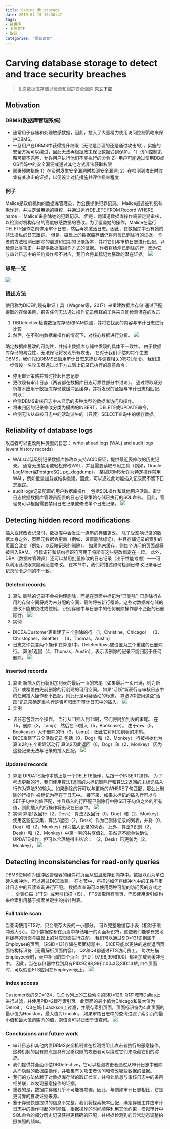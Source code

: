 ```yaml
---
title: Caving_db_storage
date: 2019-04-15 15:38:47
tags:
- 数据库
- 复原文件
- 取证
categories: "顶会论文"
---
```


# Carving database storage to detect and trace security breaches
> 复原数据库存储以检测和跟踪安全漏洞
> [原文下载](https://res.cloudinary.com/dozyfkbg3/image/upload/v1555312497/paper/2016-paper_carving_database_storage_to_detect_and.pdf)

## Motivation
### DBMS(数据库管理系统)
- 通常用于存储和处理敏感数据，因此，投入了大量精力使用访问控制策略来保护DBMS。
- 一旦用户在DBMS中获得提升权限（无论是合理的还是通过攻击的），实施的安全方案可以绕过，因此无法再根据政策保证数据受到保护。
1）访问控制策略可能不完整，允许用户执行他们不能执行的命令
2）用户可能通过使用DB或OS代码中的安全漏洞或通过其他方式非法获取权限
- 部署预防措施
1）在及时发生安全漏洞时检测安全漏洞;
2）在检测到攻击时收集有关攻击的证据，以便设计对抗措施并评估损害程度

### 例子
Malice是政府机构的数据库管理员，为公民提供犯罪记录。 Malice最近被判犯有欺诈罪，并决定滥用她的特权，并通过运行DELETE FROM Record WHERE name = 'Malice'来删除她的犯罪记录。
但是，她知道数据库操作需要定期审核，以检测对机构存储的高度敏感数据的篡改。为了覆盖她的操作，Malice在运行DELETE操作之前停用审计日志，然后再次激活日志。因此，在数据库中没有她的非法操纵的日志跟踪。
但是，磁盘上的数据库存储仍将包含已删除行的证据。
作者的方法检测已删除的痕迹和过期的记录版本，并将它们与审核日志进行匹配，以检测此类攻击，并提供数据库操作方式的证据。
作者将检测已删除的行，因为它与审计日志中的任何操作都不对应，我们会将其标记为篡改的潜在证据。
![](https://res.cloudinary.com/dozyfkbg3/image/upload/v1555310640/paper/%E5%9B%BE%E7%89%871.png)

### 思路一览
![](https://res.cloudinary.com/dozyfkbg3/image/upload/v1555310736/paper/%E6%8D%95%E8%8E%B7.png)

### 提出方法
使用称为DICE的现有取证工具（Wagner等，2017）来重建数据库存储
通过匹配提取的存储条目，报告任何无法通过操作记录解释的工件来自动检测潜在的攻击
1. DBDetective检查数据库存储和RAM快照，并将它找到的内容与审计日志进行比较
2. 然后，在不影响数据库操作的情况下，对核心数据进行分析。
![](https://res.cloudinary.com/dozyfkbg3/image/upload/v1555310863/paper/%E5%9B%BE%E7%89%872.png)

确定数据库篡改的可能性，并指出数据库存储中发现的具体不一致性。
由于数据库存储的易变性，无法保证将发现所有攻击。
在对于我们评估的每个主要DBMS，我们假设DBMS已启用审计日志来捕获与调查相关的SQL命令。
我们进一步假设一名攻击者通过以下方式阻止记录已执行的恶意命令：
- 停用审计策略并暂时挂起日志记录
- 更改现有审计日志（两者都在数据库日志可靠性部分中讨论）。
通过将取证分析技术应用于数据库存储或缓冲区缓存，并将发现的证据与审计日志相匹配，可以：
- 检测DBMS审核日志中未显示的多种类型的数据库访问和操作。
- 将未归因的记录修改分类为模糊的INSERT，DELETE或UPDATE命令。
- 检测无法从审核日志中的活动派生的（只读）SELECT查询中的缓存数据。

## Reliability of database logs
攻击者可以更改两种类型的日志： write-ahead logs (WAL) and audit logs (event history records)
- WALs以低级别记录数据库修改以支持ACID保证，提供最近表修改的历史记录。
通常无法禁用或轻松修改WAL，并且需要读取专用工具（例如，Oracle LogMiner或PostgreSQL pg_xlogdump）。
某些DBMS允许为特定操作禁用WAL，例如批量加载或结构重建。因此，可以通过此功能插入记录而不留下日志跟踪。
- audit logs记录配置的用户数据库操作。包括SQL操作和其他用户活动。审计日志根据数据库管理员配置的日志记录策略存储已执行的SQL命令。 因此，管理员可以根据需要禁用日志记录或修改单个日志记录。
![](https://res.cloudinary.com/dozyfkbg3/image/upload/v1555311090/paper/%E5%9B%BE%E7%89%873.png)

## Detecting hidden record modifications
插入或修改表记录时，数据库中会发生一连串的存储更改。 除了受影响记录的数据本身之外，页面元数据会更新（例如，设置删除标记），并且存储记录的索引的页面会改变（例如，以反映记录的删除）。 如果尚未缓存，则每个访问的页面都将被带入RAM。 行标识符和结构标识符可用于将所有这些更改绑定在一起。
此外，DBA（数据库管理员）还可以禁用批量修改的日志记录（出于性能考虑）——可以利用此权限来隐藏恶意修改。
在本节中，我们将描述如何检测已修改记录与已记录命令之间的不一致。
### Deleted records
1. 算法
删除的记录不会被物理删除，而是在页面中标记为“已删除”; 已删除行占用的存储空间将成为未分配的空间，最终将被新行覆盖。这些对数据库存储的更改不能被绕过或控制。
识别存储中与日志中的任何删除操作都不匹配的已删除行。
![](https://res.cloudinary.com/dozyfkbg3/image/upload/v1555311166/paper/%E5%9B%BE%E7%89%874.png)
2. 实例
- DICE从Customer表重建了三个删除的行
（1，Christine，Chicago）
（3，Christopher，Seattle）
（4，Thomas，Austin）
- 日志文件包含两个操作
在算法1中，DeletedRows被设置为三个重建的已删除行。
算法1返回（4，Thomas，Austin），表示该删除的记录不能归因于任何删除。
![](https://res.cloudinary.com/dozyfkbg3/image/upload/v1555311315/paper/%E5%9B%BE%E7%89%875.png)

### Inserted records
1. 算法
新插入的行将附加到表的最后一页的末尾（如果最后一页已满，则为新页）或覆盖由先前删除的行创建的可用空间。
如果“活跃”新表行与审核日志中的任何插入操作都不匹配，则此行是可疑活动的标志。
算法2中使用这些“活跃”记录来确定重构行是否可归因于审计日志中的插入。
![](https://res.cloudinary.com/dozyfkbg3/image/upload/v1555311991/paper/%E5%9B%BE%E7%89%876.png)
2. 实例
- 该日志包含六个操作。
当行从T1插入到T4时，它们将附加到表的末尾。
在T5，删除（3，Lamp）
然后在T6插入（5，Bookcase）。
由于row（5，Bookcase）大于删除的行（3，Lamp），因此它将附加到表的末尾。
- DICE重建了五个活动记录
包括（0，Dog）和（2，Monkey）
行被初始化为算法2的五个重建活动行
算法2因此返回（0，Dog）和（2，Monkey）
因为这些记录无法与记录的插入匹配。
![](https://res.cloudinary.com/dozyfkbg3/image/upload/v1555312072/paper/%E5%9B%BE%E7%89%877.png)

### Updated records
1. 算法
UPDATE操作本质上是一个DELETE操作，后跟一个INSERT操作。
为了考虑更新的行，我们使用算法1返回的未标记删除行和算法2返回的未标记插入行作为算法3的输入。如果删除的行可以与更新的WHERE子句匹配，那么此删除的行操作 被标记为存在于日志中。 接下来，如果未标记的插入行可以与SET子句中的值匹配，并且插入的行匹配已删除行中除SET子句值之外的所有值，则此插入的行操作将出现在日志中。
![](https://res.cloudinary.com/dozyfkbg3/image/upload/v1555312183/paper/%E5%9B%BE%E7%89%878.png)
2. 实例
算法1返回行（2，Desk）
算法2返回行（0，Dog）和（2，Monkey）
使用这些记录集，算法3返回（2，Desk）作为已删除记录的列表，并将（0，Dog）和（2，Monkey）作为插入记录的列表。
此外，算法3识别（2，Desk）和（2，Monkey）中第一列的共享值2。 虽然这不能单独确认UPDATE操作，但可以合理地得出结论：
（2，Desk）已更新为（2，Monkey）。
![](https://res.cloudinary.com/dozyfkbg3/image/upload/v1555312234/paper/%E5%9B%BE%E7%89%879.png)

## Detecting inconsistencies for read-only queries
DBMS使用称为缓冲区管理器的组件将页面从磁盘缓存到内存中。数据以页为单位读入缓冲池，可以通过DICE重建。
在本节中，将描述如何将缓冲池中的工件与审计日志中的只读查询进行匹配。
数据库查询可以使用两种可能的访问表的方式之一：
全表扫描（FTS）或索引扫描（IS）。
FTS读取所有表页，而IS使用索引结构来检索引用基于搜索关键字的指针列表。
### Full table scan
当查询使用FTS时，只会缓存大表的一小部分。 可以完整地缓存小表（相对于缓冲池大小）。 每个数据库都在页眉中存储唯一的页面标识符，这使我们能够有效地将缓存的页面与磁盘上的对应页面进行匹配。
我们可以通过SID=131识别属于Employee的页面，该SID=131存储在页面标题中。 DICE只能以更快的速度返回页面结构标识符（无需解析页面内容）。
Q2和Q4都通过FTS访问员工。 每次扫描Employee表时，表中相同的四个页面（PID：97,98,99和100）都会加载到缓冲池中。
因此，当在存储器中找到具有PID:97,98,99和100以及SID:131的四个页面时，可以假设FTS应用在Employee表上。
![](https://res.cloudinary.com/dozyfkbg3/image/upload/v1555312316/paper/%E5%9B%BE%E7%89%8710.png)

### Index access
Customer表的SID=124，C_City列上的二级索引的SID=126.
Q1在城市Dallas上进行过滤，并使用PID=2缓存索引页。此页面的最小值为Chicago和最大值为Detroit 。
Q3在城市Jackson上过滤，并缓存索引页面，页面标识符为4.此页面的最小值为Houston，最大值为Lincoln。
如果审核日志中的查询过滤了索引页的最小值和最大值范围内的值，则该页可以归因于该查询。
![](https://res.cloudinary.com/dozyfkbg3/image/upload/v1555312359/paper/%E5%9B%BE%E7%89%8711.png)


### Conclusions and future work
- 审计日志和其他内置DBMS安全机制旨在检测或阻止攻击者执行的恶意操作。这种机制的固有缺点是具有足够权限的攻击者可以绕过它们来隐藏它们的踪迹。
- 我们提供并全面评估DBDetective，它可以检测攻击者通过从审计日志中删除从而隐藏的数据库操作，并收集有关攻击者访问和修改哪些数据的证据。
- 我们的方法依赖于对数据库存储的取证检查，并将此信息与审核日志中的条目相关联，以发现恶意操作的证据。
- 重要的是，数据库存储几乎不可能被欺骗，因此，与例如审计日志相比，它是更可靠的篡改证据来源。
- 鉴于存储快照提供的信息不完整，我们将探索概率匹配，确定存储工件由审计日志中的操作引起的可能性，根据操作的时间顺序利用其他约束，模拟审计中SQL命令的部分历史记录获得更精确的匹配，并根据检测到的异常动态调整拍摄快照的频率。
